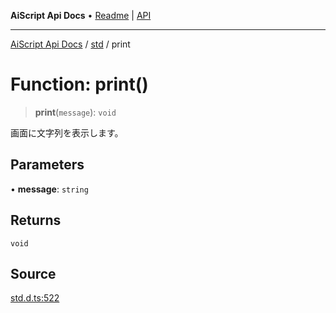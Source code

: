 ---
---
**AiScript Api Docs** • [Readme](../../README.md) \| [API](../../modules.md)

***

[AiScript Api Docs](../../README.md) / [std](../README.md) / print

# Function: print()

> **print**(`message`): `void`

画面に文字列を表示します。

## Parameters

• **message**: `string`

## Returns

`void`

## Source

[std.d.ts:522](https://github.com/slofp/aitslib/blob/417fe62f0102d90b12040038b8cfc8d08c6859ce/src/std.d.ts#L522)
